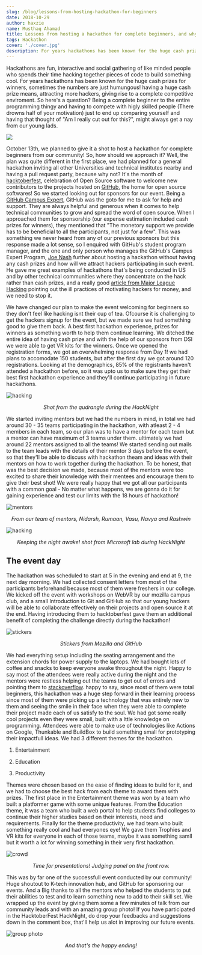 ```yaml
---
slug: /blog/lessons-from-hosting-hackathon-for-beginners
date: 2018-10-29
author: haxzie
name: Musthaq Ahamad
title: Lessons from hosting a hackathon for complete beginners, and why they liked it.
tags: Hackathon
cover: './cover.jpg'
description: For years hackathons has been known for the huge cash prizes for winners, sometimes the numbers are just humungous! having a huge cash prize means, attracting more hackers, giving rise to a complete competitive enviroment.
---
```


Hackathons are fun, interactive and social gathering of like minded people who spends their time hacking together pieces of code to build something cool. For years hackathons has been known for the huge cash prizes for winners, sometimes the numbers are just humungous! having a huge cash prize means, attracting more hackers, giving rise to a complete competitive enviroment. So here's a question? Being a complete beginner to the entire programming thingy and having to compete with higly skilled people (There drowns half of your motivation) just to end up comparing yourself and having that thought of "Am I really cut out for this?", might always get a nay from our young lads.

![](https://media.giphy.com/media/l2YWid1kTJZcw4SRO/giphy.gif)

October 13th, we planned to give it a shot to host a hackathon for complete beginners from our community! So, how should we approach it? Well, the plan was quite different in the first place, we had planned for a general hackathon inviting all other Universities and technical institutes nearby and having a pull request party, because why not? It's the month of [hacktoberfest](https://hacktoberfest.digitalocean.com), celebration of Open Source software to welcome new contributors to the projects hosted on [GitHub](https://github.com), the home for open source softwares! So we started looking out for sponsors for our event. Being a [GitHub Campus Expert](https://githubcampus.expert), GitHub was the goto for me to ask for help and support. They are always helpful and generous when it comes to help technical communities to grow and spread the word of open source. When I approached them for sponsorship (our expense estimation included cash prizes for winners), they mentioned that "The monetory support we provide has to be beneficial to all the participants, not just for a few". This was something we never heard from any of our previous sponsors but this response made a lot sense, so I enquired with GitHub's student program manager, and the one and only person who manages the GitHub's Campus Expert Program, [Joe Nash](https://twitter.com/jna_sh) further about hosting a hackathon without having any cash prizes and how will we attract hackers participating in such event. He gave me great examples of hackathons that's being conducted in US and by other technical communities where they concentrate on the hack rather than cash prizes, and a really good [article from Major League Hacking](https://news.mlh.io/are-hackathon-prizes-the-worst-thing-since-moldy-sliced-bread-04-18-2014) pointing out the ill practices of motivating hackers for money, and we need to stop it.

We have changed our plan to make the event welcoming for beginners so they don't feel like hacking isnt their cup of tea. Ofcourse it is challenging to get the hackers signup for the event, but we made sure we had something good to give them back. A best first hackathon experience, prizes for winners as something worth to help them continue learning. We ditched the entire idea of having cash prize and with the help of our sponsors from DSI we were able to get VR kits for the winners. Once we opened the registration forms, we got an overwhelming response from Day 1! we had plans to accomodate 150 students, but after the first day we got around 120 registrations. Looking at the demographics, 85% of the registrants haven't attended a hackathon before, so it was upto us to make sure they get their best first hackathon experience and they'll continue participating in future hackathons.  

<p>
<image src="hacking2.jpg" alt="hacking"/>
<center><i>Shot from the qudrangle during the HackNight</i></center>
</p>

We started inviting mentors but we had the numbers in mind, in total we had around 30 - 35 teams participating in the hackathon, with atleast 2 - 4 members in each team, so our plan was to have a mentor for each team but a mentor can have maximum of 3 teams under them. ultimately we had around 22 mentors assigned to all the teams! We started sending out mails to the team leads with the details of their mentor 3 days before the event, so that they'll be able to discuss with hackathon theam and ideas with their mentors on how to work together during the hackathon. To be honest, that was the best decision we made, because most of the mentors were too excited to share their knowledge with their mentees and encourage them to give their best shot! We were really happy that we got all our participants with a common goal - No matter what happens, we are gonna do it for gaining experience and test our limits with the 18 hours of hackathon!
<p>
<image src="mentors.jpg" alt="mentors"/>
<center><i>From our team of mentors, Nidarsh, Rumaan, Vasu, Navya and Rashwin</i></center>
</p>
<p>
<image src="hacking.jpg" alt="hacking"/>  
<center><i>Keeping the night awake! shot from Microsoft lab during HackNight</i></center>
</p>

## The event day

The hackathon was scheduled to start at 5 in the evening and end at 9, the next day morning. We had collected consent letters from most of the participants beforehand because most of them were freshers in our college. We kicked off the event with workshops on WebVR by our mozilla campus club, and a small Introduction to Git and GitHub so that our young hackers will be able to collaborate effectively on their projects and open source it at the end. Having introducing them to hacktoberfest gave them an additional benefit of completing the challenge directly during the hackathon!  

<p>
<image src="stickers.jpg" alt="stickers"/>
<center><i>Stickers from Mozilla and GitHub</i></center>
</p>

We had everything setup including the seating arrangement and the extension chords for power supply to the laptops. We had bought lots of coffee and snacks to keep everyone awake throughout the night. Happy to say most of the attendees were really active during the night and the mentors were restless helping out the teams to get out of errors and pointing them to [stackoverflow](https://stackoverflow.com). happy to say, since most of them were total beginners, this hackathon was a huge step forward in their learning process since most of them were picking up a technology that was entirely new to them and seeing the smile in their face when they were able to complete their project made each of us satisfy to the soul. We had got some really cool projects even they were small, built with a lttle knowledge on programming. Attendees were able to make use of technologies like Actions on Google, Thunkable and BuildBox to build something small for prototyping their impactfull ideas. We had 3 different themes for the hackathon.

1. Entertainment

2. Education

3. Productivity

Themes were chosen based on the ease of finding ideas to build for it, and we had to choose the best hack from each theme to award them with prizes. The first place in the Entertainment theme was won by a team who built a platformer game with some unique features. From the Education theme, it was a team who built a web portal to help students find colleges to continue their higher studies based on their interests, need and requirements. Finally for the theme productivity, we had team who built something really cool and had everyones eye! We gave them Trophies and VR kits for everyone in each of those teams, maybe it was something samll but it worth a lot for winning something in their very first hackathon.

<p>
<image src="crowd.jpg" alt="crowd"/>
<center><i>Time for presentations! Judging panel on the front row.</i></center>
</p>

This was by far one of the successfull event conducted by our community! Huge shoutout to K-tech innovation hub, and GitHub for sponsoring our events. And a Big thanks to all the mentors who helped the students to put their abilities to test and to learn something new to add to their skill set. We wrapped up the event by giving them some a few minutes of talk from our community leads and with an amazing group photo! If you have participated in the HacktoberFest HackNight, do drop your feedbacks and suggestions down in the comment box, that'll help us alot in improving our future events.

<p>
<image src="group.jpg" alt="group photo"/>
<center><i>And that's the happy ending!</i></center>
</p>

